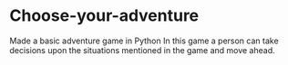 # Choose-your-adventure
Made a basic adventure game in Python 
In this game a person can take decisions upon the situations mentioned in the game and move ahead.
